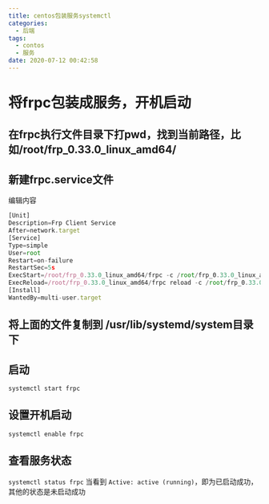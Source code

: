 ```yaml
---
title: centos包装服务systemctl
categories:
  - 后端
tags:
  - contos
  - 服务
date: 2020-07-12 00:42:58
---
```

# 将frpc包装成服务，开机启动
## 在frpc执行文件目录下打pwd，找到当前路径，比如/root/frp_0.33.0_linux_amd64/
## 新建frpc.service文件
编辑内容
``` js
[Unit]
Description=Frp Client Service
After=network.target
[Service]
Type=simple
User=root
Restart=on-failure
RestartSec=5s
ExecStart=/root/frp_0.33.0_linux_amd64/frpc -c /root/frp_0.33.0_linux_amd64/frpc.ini
ExecReload=/root/frp_0.33.0_linux_amd64/frpc reload -c /root/frp_0.33.0_linux_amd64/frpc.ini
[Install]
WantedBy=multi-user.target
```
## 将上面的文件复制到 /usr/lib/systemd/system目录下
## 启动 
   `systemctl start frpc`
## 设置开机启动  
   `systemctl enable frpc`
##  查看服务状态  
   `systemctl status frpc` 
   当看到 `Active: active (running)`，即为已启动成功，其他的状态是未启动成功